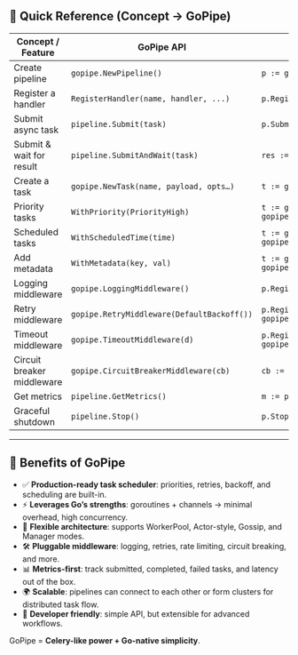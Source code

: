 ## 🔎 Quick Reference (Concept → GoPipe)

| Concept / Feature          | GoPipe API                              | Example (Go) |
|----------------------------|------------------------------------------|--------------|
| Create pipeline            | `gopipe.NewPipeline()`                  | `p := gopipe.NewPipeline()` |
| Register a handler         | `RegisterHandler(name, handler, ...)`   | `p.RegisterHandler("send_email", sendEmailHandler)` |
| Submit async task          | `pipeline.Submit(task)`                 | `p.Submit(task)` |
| Submit & wait for result   | `pipeline.SubmitAndWait(task)`          | `res := p.SubmitAndWait(task)` |
| Create a task              | `gopipe.NewTask(name, payload, opts…)`  | `t := gopipe.NewTask("job", []byte("data"))` |
| Priority tasks             | `WithPriority(PriorityHigh)`            | `t := gopipe.NewTask("job", nil, gopipe.WithPriority(gopipe.PriorityHigh))` |
| Scheduled tasks            | `WithScheduledTime(time)`               | `t := gopipe.NewTask("job", nil, gopipe.WithScheduledTime(time.Now().Add(5*time.Minute)))` |
| Add metadata               | `WithMetadata(key, val)`                | `t := gopipe.NewTask("job", nil, gopipe.WithMetadata("user_id", 123))` |
| Logging middleware         | `gopipe.LoggingMiddleware()`            | `p.RegisterHandler("x", h, gopipe.LoggingMiddleware())` |
| Retry middleware           | `gopipe.RetryMiddleware(DefaultBackoff())` | `p.RegisterHandler("x", h, gopipe.RetryMiddleware(gopipe.DefaultBackoff()))` |
| Timeout middleware         | `gopipe.TimeoutMiddleware(d)`           | `p.RegisterHandler("x", h, gopipe.TimeoutMiddleware(10*time.Second))` |
| Circuit breaker middleware | `gopipe.CircuitBreakerMiddleware(cb)`   | `cb := gopipe.NewCircuitBreaker(5, 30*time.Second)` |
| Get metrics                | `pipeline.GetMetrics()`                 | `m := p.GetMetrics(); fmt.Println(m.TasksCompleted.Get())` |
| Graceful shutdown          | `pipeline.Stop()`                       | `p.Stop()` |

---

## 🌟 Benefits of GoPipe

- ✅ **Production-ready task scheduler**: priorities, retries, backoff, and scheduling are built-in.  
- ⚡ **Leverages Go’s strengths**: goroutines + channels → minimal overhead, high concurrency.  
- 🔗 **Flexible architecture**: supports WorkerPool, Actor-style, Gossip, and Manager modes.  
- 🛠 **Pluggable middleware**: logging, retries, rate limiting, circuit breaking, and more.  
- 📊 **Metrics-first**: track submitted, completed, failed tasks, and latency out of the box.  
- 🌍 **Scalable**: pipelines can connect to each other or form clusters for distributed task flow.  
- 🚀 **Developer friendly**: simple API, but extensible for advanced workflows.  

GoPipe = **Celery-like power + Go-native simplicity**.  
